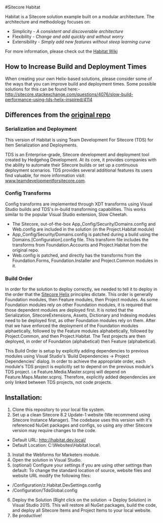 #Sitecore Habitat

Habitat is a Sitecore solution example built on a modular architecture.
The architecture and methodology focuses on:

* Simplicity - *A consistent and discoverable architecture*
* Flexibility - *Change and add quickly and without worry*
* Extensibility - *Simply add new features without steep learning curve*

For more information, please check out the [Habitat Wiki](https://github.com/Sitecore/Habitat/wiki)

## How to Increase Build and Deployment Times ##
When creating your own Helix-based solutions, please consider some of the ways that you can improve build and deployment times. Some possible solutions for this can be found here:- http://sitecore.stackexchange.com/questions/4076/slow-build-performance-using-tds-helix-inspired/4114

## Differences from the [original repo](https://github.com/Sitecore/Habitat) ##

### Serialization and Deployment ###
This version of Habitat is using Team Development For Sitecore (TDS) for Item Serialization and Deployments.

TDS is an Enterprise-grade, Sitecore development and deployment tool created by Hedgehog Development. At its core, it provides companies with the ability to automate their Sitecore builds or set up a continuous deployment scenarios. TDS provides several additional features its users find valuable, for more information visit: www.teamdevelopmentforsitecore.com.

### Config Transforms ###
Config transforms are implemented through XDT transforms using Visual Studio builds and TDS's in-build transforming capabilities. This works similar to the popular Visual Studio extension, Slow Cheetah.
 - The Sitecore, out-of-the-box App_Config/Security/Domains.config and Web.config are included in the solution (in the Project.Habitat module)
 - App_Config/Security/Domains.config is patched during a build using the Domains.[Configuration].config file. This transform file includes the transforms from Foundation.Accounts and Project.Habitat from the original repo.
 - Web.config is patched, and directly has the transforms from the Foundation.Forms, Foundation.Installer and Project.Common modules in it.

### Build Order ###
In order for the solution to deploy correctly, we needed to tell it to deploy in the order that the [Sitecore Helix](http://helix.sitecore.net/) principles dictate. This order is generally Foundation modules, then Feature modules, then Project modules.
As some Foundation modules rely on other Foundation modules, it is required that those dependent modules are deployed first.
It is noted that the Serialization, SitecoreExtensions, Assets, Dictionary and Indexing modules need to be deployed first, as other Foundation modules rely on them.
After that we have enforced the deployment of the Foundation modules alphaetically, followed by the Feature modules alphabetically, followed by Project.Common, and then Project.Habitat.
The Test projects are then deployed, in order of Foundation (alphabetical) then Feature (alphabetical).

This Build Order is setup by explicitly adding dependencies to previous modules using Visual Studio's 'Build Dependencies -> Project Dependencies' dialog.
In order to achieve the appropriate order, each module's TDS project is explicitly set to depend on the previous module's TDS project. i.e Feature.Media.Master.scproj will depend on Feature.Maps.Master.scproj. Therefore, explicitly added dependencies are only linked between TDS projects, not code projects.

## Installation: ##

1. Clone this repository to your local file system.
2. Set up a clean Sitecore 8.2 Update-1 website (We recommend using Sitecore Instance Manager). The codebase uses this version with it's referenced NuGet packages and configs, so using any other Sitecore version may require changes to the code.
 - Default URL: http://habitat.dev.local/ 
 - Default Location: C:\Websites\Habitat.local\
3. Install the Webforms for Marketers module.
4. Open the solution in Visual Studio.
5. (optional) Configure your settings if you are using other settings than default:
To change the standard location of source, website files and website URL modify the following files:
  - /Configuration/z.Habitat.DevSettings.config
  - /Configuration/TdsGlobal.config 
6. Deploy the Solution (Right click on the solution -> Deploy Solution) in Visual Studio 2015. This will restore all NuGet packages, build the code, and deploy all Sitecore Items and Project Items to your local website.
7. Be productive!
